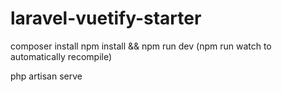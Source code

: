 # laravel-vuetify-starter

composer install
npm install && npm run dev (npm run watch to automatically recompile)

php artisan serve
